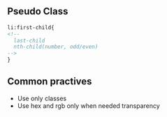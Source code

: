 ## Pseudo Class

```html
li:first-child{
<!--
  last-child
  nth-child(number, odd/even)
-->
}
```

## Common practives

- Use only classes
- Use hex and rgb only when needed transparency
